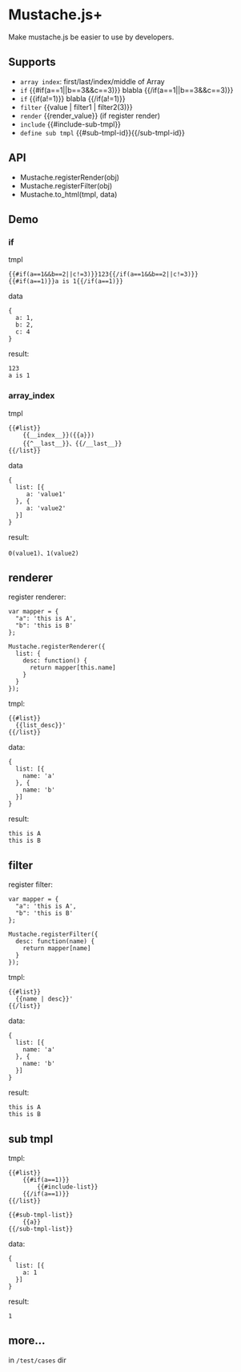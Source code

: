 # Mustache.js+

Make mustache.js be easier to use by developers.

## Supports

- `array index`: first/last/index/middle of Array
- `if` {{#if(a==1||b==3&&c==3)}} blabla {{/if(a==1||b==3&&c==3)}}
- `if` {{if(a!=1)}} blabla {{/if(a!=1)}}
- `filter` {{value | filter1 | filter2(3)}} 
- `render` {{render_value}} (if register render)
- `include` {{#include-sub-tmpl}}
- `define sub tmpl` {{#sub-tmpl-id}}{{/sub-tmpl-id}}

## API

- Mustache.registerRender(obj)
- Mustache.registerFilter(obj)
- Mustache.to_html(tmpl, data)

## Demo

### if

tmpl

```
{{#if(a==1&&b==2||c!=3)}}123{{/if(a==1&&b==2||c!=3)}}
{{#if(a==1)}}a is 1{{/if(a==1)}}
```

data

```
{
  a: 1,
  b: 2,
  c: 4
}
```
result: 

```
123
a is 1
```

### array_index

tmpl

```
{{#list}}
	{{__index__}}({{a}})
	{{^__last__}}、{{/__last__}}
{{/list}}
```

data

```
{
  list: [{
     a: 'value1'
  }, {
     a: 'value2'
  }]
}
```

result: 

```
0(value1)、1(value2)
```

## renderer

register renderer:

```
var mapper = {
  "a": 'this is A',
  "b": 'this is B'
};

Mustache.registerRenderer({
  list: {
    desc: function() {
      return mapper[this.name]
    }
  }
});
```

tmpl:

```
{{#list}}
  {{list_desc}}'
{{/list}}
```

data:
```
{
  list: [{
    name: 'a'
  }, {
    name: 'b'
  }]
}

```

result:

```
this is A
this is B
```

## filter


register filter:

```
var mapper = {
  "a": 'this is A',
  "b": 'this is B'
};

Mustache.registerFilter({
  desc: function(name) {
    return mapper[name]
  }
});
```

tmpl:

```
{{#list}}
  {{name | desc}}'
{{/list}}
```

data:

```
{
  list: [{
    name: 'a'
  }, {
    name: 'b'
  }]
}

```

result:

```
this is A
this is B
```


## sub tmpl

tmpl: 

```
{{#list}}
    {{#if(a==1)}}
        {{#include-list}}
    {{/if(a==1)}}
{{/list}}

{{#sub-tmpl-list}}
    {{a}}
{{/sub-tmpl-list}}
```

data: 

```
{
  list: [{
    a: 1
  }]
}
```

result: 

```
1
```

## more...

in `/test/cases` dir